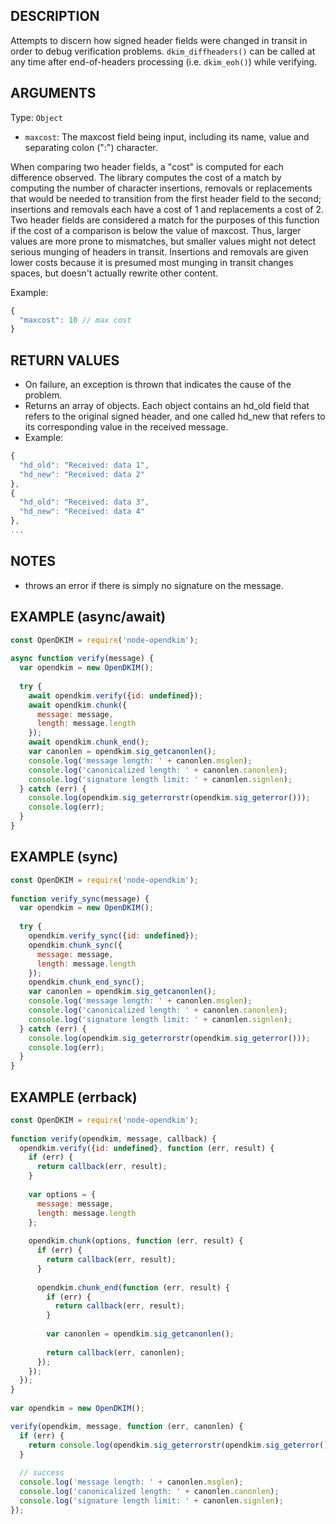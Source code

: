 ## DESCRIPTION
Attempts to discern how signed header fields were changed in transit in order to debug verification problems.
`dkim_diffheaders()` can be called at any time after end-of-headers processing (i.e. `dkim_eoh()`) while verifying.

## ARGUMENTS

Type: `Object`
- `maxcost`: The maxcost field being input, including its name, value and separating colon (":") character.

When comparing two header fields, a "cost" is computed for each difference observed. The library computes the cost of a match by computing the number of character insertions, removals or replacements that would be needed to transition from the first header field to the second; insertions and removals each have a cost of 1 and replacements a cost of 2. Two header fields are considered a match for the purposes of this function if the cost of a comparison is below the value of maxcost. Thus, larger values are more prone to mismatches, but smaller values might not detect serious munging of headers in transit. Insertions and removals are given lower costs because it is presumed most munging in transit changes spaces, but doesn't actually rewrite other content.

Example: 

```js
{
  "maxcost": 10 // max cost 
}
```



## RETURN VALUES
* On failure, an exception is thrown that indicates the cause of the problem.
* Returns an array of objects. Each object contains an hd_old field that refers to the original signed header, and one called hd_new that refers to its corresponding value in the received message.
* Example:
```js
{
  "hd_old": "Received: data 1",
  "hd_new": "Received: data 2"
},
{
  "hd_old": "Received: data 3",
  "hd_new": "Received: data 4"
},
...

```

## NOTES
* throws an error if there is simply no signature on the message.

## EXAMPLE (async/await)                                                                                 
                                                                                                         
```js                                                                                                    
const OpenDKIM = require('node-opendkim');                                                               
                                                                                                         
async function verify(message) {                                                                         
  var opendkim = new OpenDKIM();                                                                         
                                                                                                         
  try {                                                                                                  
    await opendkim.verify({id: undefined});                                                              
    await opendkim.chunk({                                                                               
      message: message,                                                                                  
      length: message.length                                                                             
    });                                                                                                  
    await opendkim.chunk_end();                                                                          
    var canonlen = opendkim.sig_getcanonlen();                                                           
    console.log('message length: ' + canonlen.msglen);                                                   
    console.log('canonicalized length: ' + canonlen.canonlen);                                           
    console.log('signature length limit: ' + canonlen.signlen);                                          
  } catch (err) {                                                                                        
    console.log(opendkim.sig_geterrorstr(opendkim.sig_geterror()));                                     
    console.log(err);                                                                                    
  }                                                                                                      
}                                                                                                        
```                                                                                                      
                                                                                                         
## EXAMPLE (sync)                                                                                        
                                                                                                         
```js                                                                                                    
const OpenDKIM = require('node-opendkim');                                                               
                                                                                                         
function verify_sync(message) {                                                                          
  var opendkim = new OpenDKIM();                                                                         
                                                                                                         
  try {                                                                                                  
    opendkim.verify_sync({id: undefined});                                                               
    opendkim.chunk_sync({                                                                                
      message: message,                                                                                  
      length: message.length                                                                             
    });                                                                                                  
    opendkim.chunk_end_sync();                                                                           
    var canonlen = opendkim.sig_getcanonlen();                                                           
    console.log('message length: ' + canonlen.msglen);                                                   
    console.log('canonicalized length: ' + canonlen.canonlen);                                           
    console.log('signature length limit: ' + canonlen.signlen);                                          
  } catch (err) {                                                                                        
    console.log(opendkim.sig_geterrorstr(opendkim.sig_geterror()));                                     
    console.log(err);                                                                                    
  }                                                                                                      
}                                                                                                        
```
## EXAMPLE (errback)                                                                                     
                                                                                                         
```js                                                                                                    
const OpenDKIM = require('node-opendkim');                                                               
                                                                                                         
function verify(opendkim, message, callback) {                                                                                                      
  opendkim.verify({id: undefined}, function (err, result) {                                              
    if (err) {                                                                                           
      return callback(err, result);                                                                      
    }                                                                                                    
                                                                                                         
    var options = {                                                                                      
      message: message,                                                                                  
      length: message.length                                                                             
    };                                                                                                   
                                                                                                         
    opendkim.chunk(options, function (err, result) {                                                     
      if (err) {                                                                                         
        return callback(err, result);                                                                    
      }                                                                                                  
                                                                                                         
      opendkim.chunk_end(function (err, result) {                                                        
        if (err) {                                                                                       
          return callback(err, result);                                                                  
        }                                                                                                
                                                                                                         
        var canonlen = opendkim.sig_getcanonlen();                                                       
                                                                                                         
        return callback(err, canonlen);                                                                  
      });                                                                                                
    });                                                                                                  
  });                                                                                                    
}
                                                                                                        
var opendkim = new OpenDKIM();

verify(opendkim, message, function (err, canonlen) {                                                               
  if (err) {                                                                                             
    return console.log(opendkim.sig_geterrorstr(opendkim.sig_geterror()));                                                                                              
  }                                                                                                      
                                                                                                         
  // success                                                                                             
  console.log('message length: ' + canonlen.msglen);                                                     
  console.log('canonicalized length: ' + canonlen.canonlen);                                             
  console.log('signature length limit: ' + canonlen.signlen);                                            
});
